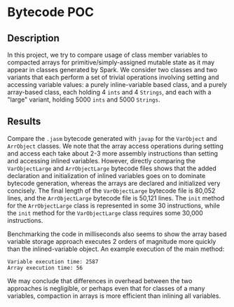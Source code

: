 # Bytecode POC

## Description

In this project, we try to compare usage of class member variables to compacted arrays for primitive/simply-assigned mutable state as it may appear in classes generated by Spark. We consider two classes and two variants that each perform a set of trivial operations involving setting and accessing variable values: a purely inline-variable based class, and a purely array-based class, each holding 4 `ints` and 4 `Strings`, and each with a "large" variant, holding 5000 `ints` and 5000 `Strings`.

## Results

Compare the `.jasm` bytecode generated with `javap` for the `VarObject` and `ArrObject` classes. We note that the array access operations during setting and access each take about 2-3 more assembly instructions than setting and accessing inlined variables. However, directly comparing the `VarObjectLarge` and `ArrObjectLarge` bytecode files shows that the added declaration and initialization of inlined variables goes on to dominate bytecode generation, whereas the arrays are declared and initialized very concisely. The final length of the `VarObjectLarge` bytecode file is 80,052 lines, and the `ArrObjectLarge` bytecode file is 50,121 lines. The `init` method for the `ArrObjectLarge` class is represented in some 30 instructions, while the `init` method for the `VarObjectLarge` class requires some 30,000 instructions.

Benchmarking the code in milliseconds also seems to show the array based variable storage approach executes 2 orders of magnitude more quickly than the inlined-variable object. An example execution of the main method:

```
Variable execution time: 2587
Array execution time: 56
```

We may conclude that differences in overhead between the two approaches is negligible, or perhaps even that for classes of a many variables, compaction in arrays is more efficient than inlining all variables.
